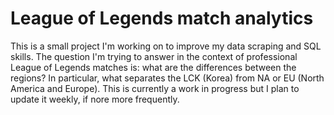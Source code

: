 # League of Legends match analytics
This is a small project I'm working on to improve my data scraping and SQL skills. The question I'm trying to answer in the context of professional League of Legends matches is: what are the differences between the regions? In particular, what separates the LCK (Korea) from NA or EU (North America and Europe). This is currently a work in progress but I plan to update it weekly, if nore more frequently.